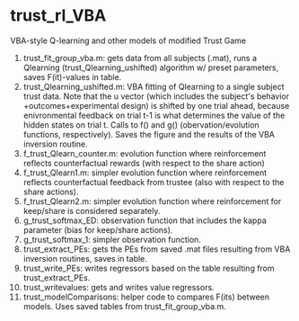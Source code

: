 # trust_rl_VBA
VBA-style Q-learning and other models of modified Trust Game
1. trust_fit_group_vba.m: gets data from all subjects (.mat), runs a Qlearning (trust_Qlearning_ushifted) algorithm w/ preset parameters, 
saves F(it)-values in table.
2. trust_Qlearning_ushifted.m: VBA fitting of Qlearning to a single subject trust data. Note that the u vector (which includes the subject's behavior
+outcomes+experimental design) is shifted by one trial ahead, because enivronmental feedback on trial t-1 is what determines 
the value of the hidden states on trial t. Calls to f() and g() (obervation/evolution functions, respectively). 
Saves the figure and the results of the VBA inversion routine.
3. f_trust_Qlearn_counter.m: evolution function where reinforcement reflects counterfactual rewards (with respect to the share action)
4. f_trust_Qlearn1.m: simpler evolution function where reinforcement reflects counterfactual feedback from trustee (also with respect 
to the share actions).
5. f_trust_Qlearn2.m: simpler evolution function where reinforcement for keep/share is considered separately.
6. g_trust_softmax_ED: observation function that includes the kappa parameter (bias for keep/share actions).
7. g_trust_softmax_1: simpler observation function.
8. trust_extract_PEs: gets the PEs from saved .mat files resulting from VBA inversion routines, saves in table.
9. trust_write_PEs: writes regressors based on the table resulting from trust_extract_PEs.
10. trust_writevalues: gets and writes value regressors.
11. trust_modelComparisons: helper code to compares F(its) between models. Uses saved tables from trust_fit_group_vba.m.
